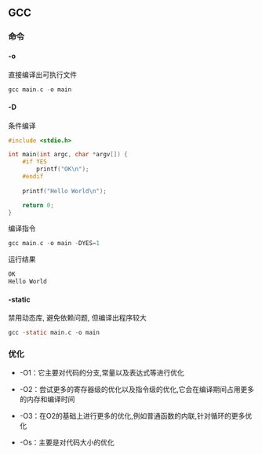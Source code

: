 <!--
 * @Description: 
 * @Version: 1.0
 * @Author: DaLao
 * @Email: dalao@xxx.com
 * @Date: 2022-05-21 23:09:51
 * @LastEditors: daLao
 * @LastEditTime: 2022-10-02 22:19:53
-->

## GCC


### 命令


#### -o

直接编译出可执行文件

```c
gcc main.c -o main
```


#### -D

条件编译

```c++
#include <stdio.h>

int main(int argc, char *argv[]) {
    #if YES
        printf("OK\n");
    #endif
    
    printf("Hello World\n");

    return 0;
}
```

编译指令

```c
gcc main.c -o main -DYES=1
```

运行结果

```c
OK
Hello World
```


#### -static

禁用动态库, 避免依赖问题, 但编译出程序较大

```c
gcc -static main.c -o main
```


### 优化

- -O1：它主要对代码的分支,常量以及表达式等进行优化

- -O2：尝试更多的寄存器级的优化以及指令级的优化,它会在编译期间占用更多的内存和编译时间

- -O3：在O2的基础上进行更多的优化,例如普通函数的内联,针对循环的更多优化

- -Os：主要是对代码大小的优化

